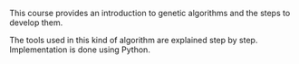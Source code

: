 This course provides an introduction to genetic algorithms and the steps to develop them.

The tools used in this kind of algorithm are explained step by step.
Implementation is done using Python.